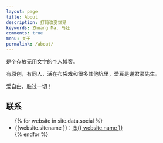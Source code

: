 ```yaml
---
layout: page
title: About
description: 打码改变世界
keywords: Zhuang Ma, 马壮
comments: true
menu: 关于
permalink: /about/
---
```


是个存放无用文字的个人博客。

有原创，有同人，活在布袋戏和很多其他坑里，爱豆是谢君豪先生。

爱自由，胜过一切！

## 联系

<ul>
{% for website in site.data.social %}
<li>{{website.sitename }}：<a href="{{ website.url }}" target="_blank">@{{ website.name }}</a></li>
{% endfor %}
</ul>



